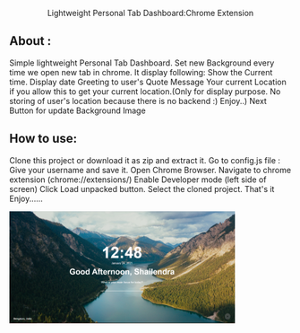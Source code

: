 <p align='center'>Lightweight Personal Tab Dashboard:Chrome Extension</p>

## About :

Simple lightweight Personal Tab Dashboard.
Set new Background every time we open new tab in chrome.
It display following:
Show the Current time.
Display date
Greeting to user's
Quote Message
Your current Location if you allow this to get your current location.(Only for display purpose. No storing of user's location because there is no backend :) Enjoy..)
Next Button for update Background Image

## How to use:

Clone this project or download it as zip and extract it.
Go to config.js file : Give your username and save it.
Open Chrome Browser.
Navigate to chrome extension (chrome://extensions/)
Enable Developer mode (left side of screen)
Click Load unpacked button.
Select the cloned project.
That's it Enjoy......

<p>
<img src="/images/screenshot1.png"  height="200px">
</p>
